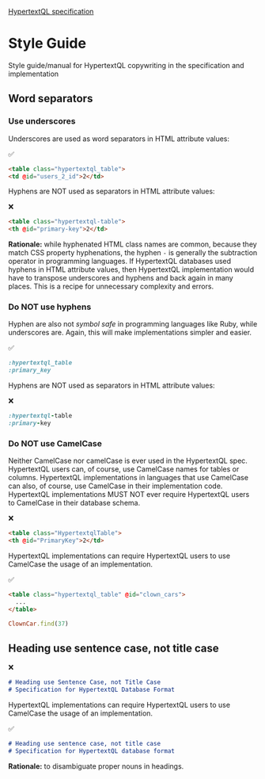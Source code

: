 [HypertextQL specification](README.md)

# Style Guide

Style guide/manual for HypertextQL copywriting in the specification and implementation

## Word separators

### Use underscores

Underscores are used as word separators in HTML attribute values:

✅
```html
<table class="hypertextql_table">
<td @id="users_2_id">2</td>
```

Hyphens are NOT used as separators in HTML attribute values:

❌
```html
<table class="hypertextql-table">
<th @id="primary-key">2</td>
```

**Rationale:** while hyphenated HTML class names are common, because they match CSS property hyphenations, the hyphen `-` is generally the subtraction operator in programming languages. If HypertextQL databases used hyphens in HTML attribute values, then HypertextQL implementation would have to transpose underscores and hyphens and back again in many places. This is a recipe for unnecessary complexity and errors.

### Do NOT use hyphens

Hyphen are also not _symbol safe_ in programming languages like Ruby, while underscores are. Again, this will make implementations simpler and easier.

✅
```ruby
:hypertextql_table
:primary_key
```

Hyphens are NOT used as separators in HTML attribute values:

❌
```ruby
:hypertextql-table
:primary-key
```

### Do NOT use CamelCase

Neither CamelCase nor camelCase is ever used in the HypertextQL spec.
HypertextQL users can, of course, use CamelCase names for tables or columns.
HypertextQL implementations in languages that use CamelCase can also, of course, use CamelCase in their implementation code.
HypertextQL implementations MUST NOT ever require HypertextQL users to CamelCase in their database schema.

❌
```html
<table class="HypertextqlTable">
<th @id="PrimaryKey">2</td>
```

HypertextQL implementations can require HypertextQL users to use CamelCase the usage of an implementation.

✅
```html
<table class="hypertextql_table" @id="clown_cars">
  ...
</table>
```

```ruby
ClownCar.find(37)
```

## Heading use sentence case, not title case

❌
```markdown
# Heading use Sentence Case, not Title Case
# Specification for HypertextQL Database Format
```

HypertextQL implementations can require HypertextQL users to use CamelCase the usage of an implementation.

✅
```markdown
# Heading use sentence case, not title case
# Specification for HypertextQL database format
```

**Rationale:** to disambiguate proper nouns in headings.
